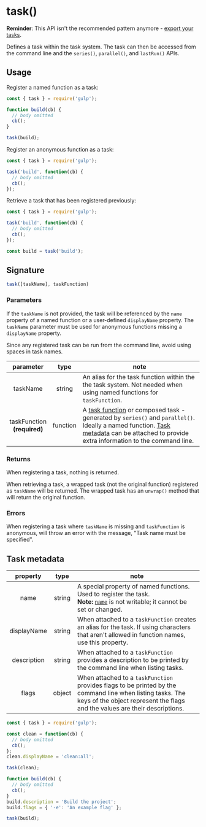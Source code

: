 <!-- front-matter
id: task
title: task()
hide_title: true
sidebar_label: task()
-->

# task()

**Reminder**: This API isn't the recommended pattern anymore - [export your tasks][creating-tasks-docs].

Defines a task within the task system. The task can then be accessed from the command line and the `series()`, `parallel()`, and `lastRun()` APIs.

## Usage

Register a named function as a task:
```js
const { task } = require('gulp');

function build(cb) {
  // body omitted
  cb();
}

task(build);
```

Register an anonymous function as a task:
```js
const { task } = require('gulp');

task('build', function(cb) {
  // body omitted
  cb();
});
```

Retrieve a task that has been registered previously:
```js
const { task } = require('gulp');

task('build', function(cb) {
  // body omitted
  cb();
});

const build = task('build');
```

## Signature

```js
task([taskName], taskFunction)
```

### Parameters

If the `taskName` is not provided, the task will be referenced by the `name` property of a named function or a user-defined `displayName` property. The `taskName` parameter must be used for anonymous functions missing a `displayName` property.

Since any registered task can be run from the command line, avoid using spaces in task names.

| parameter | type | note |
|:--------------:|:------:|-------|
| taskName | string | An alias for the task function within the the task system. Not needed when using named functions for `taskFunction`. |
| taskFunction<br />**(required)** | function | A [task function][task-concepts] or composed task - generated by `series()` and `parallel()`. Ideally a named function. [Task metadata][task-metadata-section] can be attached to provide extra information to the command line. |

### Returns

When registering a task, nothing is returned.

When retrieving a task, a wrapped task (not the original function) registered as `taskName` will be returned. The wrapped task has an `unwrap()` method that will return the original function.

### Errors

When registering a task where `taskName` is missing and `taskFunction` is anonymous, will throw an error with the message, "Task name must be specified".

## Task metadata

| property | type | note |
|:--------------:|:------:|-------|
| name | string | A special property of named functions. Used to register the task.<br />**Note:** [`name`][function-name-external] is not writable; it cannot be set or changed. |
| displayName | string | When attached to a `taskFunction` creates an alias for the task. If using characters that aren't allowed in function names, use this property. |
| description | string | When attached to a `taskFunction` provides a description to be printed by the command line when listing tasks. |
| flags | object | When attached to a `taskFunction` provides flags to be printed by the command line when listing tasks. The keys of the object represent the flags and the values are their descriptions. |

```js
const { task } = require('gulp');

const clean = function(cb) {
  // body omitted
  cb();
};
clean.displayName = 'clean:all';

task(clean);

function build(cb) {
  // body omitted
  cb();
}
build.description = 'Build the project';
build.flags = { '-e': 'An example flag' };

task(build);
```

[task-metadata-section]: #task-metadata
[task-concepts]: ../api/concepts.md#tasks
[creating-tasks-docs]: ../getting-started/3-creating-tasks.md
[function-name-external]: https://developer.mozilla.org/en-US/docs/Web/JavaScript/Reference/Global_Objects/Function/name
